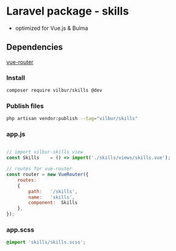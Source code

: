 # Laravel package - skills  
* optimized for Vue.js & Bulma  

## Dependencies  
[vue-router](https://github.com/vuejs/vue-router)  

### Install  
``` bash  
composer require vilbur/skills @dev  
```  

### Publish files  
``` bash  
php artisan vendor:publish --tag="vilbur/skills"  
```  

### app.js  
``` javascript  

// import vilbur-skills view  
const Skills	= () => import('./skills/views/skills.vue');  

// routes for vue-router  
const router = new VueRouter({  
	routes:  
	{  
		path:	'/skills',  
		name:	'skills',  
		component:	Skills  
	},  
});  
```  

### app.scss  
``` scss  
@import 'skills/skills.scss';  
```  

  